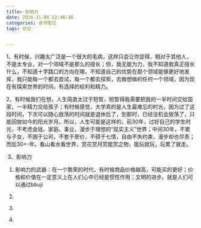 ```yaml
---
title: 影响力
date: 2016-11-08 22:46:38
categories: 读书笔记
tags: 日记


---
```


​	1、有时候，兴趣太广泛是一个很大的毛病，这样只会让你显得，相对于其他人，不是太专业，对一个领域不是那么的擅长；但，我无能为力，我不知道我真正擅长什么，不知道十字路口的方向在哪，不知道自己的优势在那个领域能够更好地发挥，我只能每一个都去尝试，每一个都去探索，去做想做的任何一个领域，因为现在有探索世界的时间，有选择的权利和精力。

​	2、有时候我们在想，人生简直太过于短暂，短暂得我需要把我的一半时间交给国家，一半精力交给孩子；有时候感觉，大学真的是人生最难忘的时光，因为过了这段时间，下次可以随心放荡的时间就是退休后了，到那时，已经没机会放荡了，只能回放如今的阳光岁月。所以，人生可能是这样的，前30年，过好自己的学生时光，不考虑金钱、家庭、事业，漫步于理想的“现实主义”世界；中间30年，不累与子女，不困于公司，不套于房价，不碍于七情，自由不失约束，漫步却也尽责；而后30+-年，看山看水看世界，赏花赏月赏能赏之物，能玩就玩，玩累了就走。

​	3、影响力

1. 影响力的武器：在一个繁荣的时代，有时候商品价格越高，可能买的更好；价格和价值在一定意义上在人们心中已经是惯性作用；文明的进步，就是人们可以通过bbuji
2. ​
3. ​
4. ​

   ​